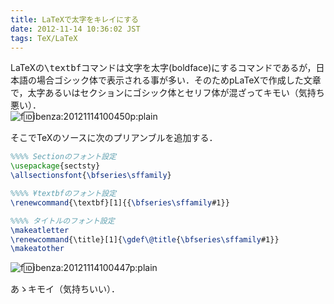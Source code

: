 ```yaml
---
title: LaTeXで太字をキレイにする
date: 2012-11-14 10:36:02 JST
tags: TeX/LaTeX
---
```


LaTeXの<span style="font-family:monospace;">\textbf</span>コマンドは文字を太字(boldface)にするコマンドであるが，日本語の場合ゴシック体で表示される事が多い．そのためpLaTeXで作成した文章で，太字あるいはセクションにゴシック体とセリフ体が混ざってキモい（気持ち悪い）．<br />![f:id:ibenza:20121114100450p:plain](//cdn-ak.f.st-hatena.com/images/fotolife/i/ibenza/20121114/20121114100450.png)

そこでTeXのソースに次のプリアンブルを追加する．

```tex
%%%% Sectionのフォント設定
\usepackage{sectsty}
\allsectionsfont{\bfseries\sffamily}

%%%% ¥textbfのフォント設定
\renewcommand{\textbf}[1]{{\bfseries\sffamily#1}}

%%%% タイトルのフォント設定
\makeatletter
\renewcommand{\title}[1]{\gdef\@title{\bfseries\sffamily#1}}
\makeatother
```

![f:id:ibenza:20121114100447p:plain](//cdn-ak.f.st-hatena.com/images/fotolife/i/ibenza/20121114/20121114100447.png)

あゝキモイ（気持ちいい）．

